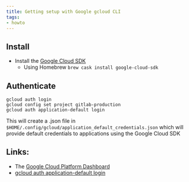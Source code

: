```yaml
---
title: Getting setup with Google gcloud CLI
tags:
- howto
---
```



## Install

- Install the [Google Cloud SDK](https://cloud.google.com/sdk/docs/)
  - Using Homebrew `brew cask install google-cloud-sdk`

## Authenticate

```
gcloud auth login
gcloud config set project gitlab-production
gcloud auth application-default login
```

This will create a .json file in `$HOME/.config/gcloud/application_default_credentials.json`
which will provide default credentials to applications using the Google Cloud SDK

## Links:

- The [Google Cloud Platform Dashboard](https://console.cloud.google.com/home)
- [gcloud auth application-default login](https://cloud.google.com/sdk/gcloud/reference/auth/application-default/login)
